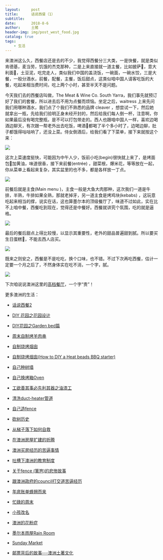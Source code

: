 ```yaml
---
layout:     post
title:      话说西餐（1）
subtitle:   
date:       2018-8-6
author:     土猪
header-img: img/post_west_food.jpg
catalog: true
tags:
    - 生活
---
```



来澳洲这么久，西餐店还是去的不少，我觉得西餐分三大类，一是快餐，就是类似肯德基，麦当劳，饥饿的杰克那种，二是上来直接就一道主餐，比如披萨🍕，意大利面🍝，土豆泥，吃完走人，类似我们中国的盖浇饭，一碗面，一碗水饺，三是大餐，一般分酒水，前餐，配餐，主餐，饭后甜点，这类似咱中国人请客吃饭的大餐，吃起来相当费时间，吃上两个小时，甚至半天不是问题。



今天我们去的西餐店叫做，The Meat & Wine Co. South Yarra，我们事先就预订好了我们的套餐，所以进去后不用为点餐而烦恼。坐定之后，waitress 上来先问我们用哪种酒水，我们点了个我们不熟悉的品牌 cleaver ，想尝试一下，然后她就拿出一瓶，先给我们验明正身未经开封的，然后给我们每人倒一杯，注意啊，你如果最后没有喝完整瓶，是不可以打包带走的。西人也跟咱中国人一样，喜欢边喝酒边聊天，有次跟一帮老外出去吃饭，啤酒🍺都喝了半个多小时了，边喝边聊，肚子都饿得咕咕响了，还没上菜。侍女倒酒后，给我们看了下菜单，接下来就按这个来：

![](https://media-cdn.tripadvisor.com/media/photo-s/13/e3/32/2d/photo0jpg.jpg)


这次上菜速度挺快，可能因为中午人少，饭前小吃(begin)很快就上来了，是烤面包🍞加黄油，味道很香，接下来前餐(entrée) ，甜菜根，爆米花，等等放在一起，你从菜单上看起来复杂，其实盆里的也不多，都是各样放一丁点。

![](https://media-cdn.tripadvisor.com/media/photo-s/09/cd/42/af/the-meat-and-wine-co.jpg) 




前餐后就是主食(Main menu )，主食一般是大鱼大肉那种，这次我们一道是牛排，半熟，牛排如果全熟，那就老掉牙，另一道主食是烤鸡块(kebabs) ，这玩意吃起来相当的撑，说实在话，这也算墨尔本的顶级餐厅了，味道不过如此，实在比不上咱中餐，西餐吃到现在，觉得还是中餐好。西餐就讲究个氛围，吃的就是逼格。



![](https://tul.imgix.net/content/article/meat-wine-co-barangaroo-sydney.jpg?auto=format,compress&w=1200&h=630&fit=crop)

最后的餐后甜点上得比较慢，以显示其重要性，老外的甜品普遍甜到腻。所以要买生日蛋糕🎂，不能去西人店买。

![](https://proudlysouthafricaninperth.com/wp-content/uploads/2018/10/Beetroot-Labne-Starter-At-The-Meat-Wine-Co-Perth-Proudly-South-African-In-Perth.png)

既来之则安之，西餐是不是吃吃，换个口味，也不错。不过下次再吃西餐，估计一定要一个月之后了，不然身体实在吃不消，一个字，腻。

![](https://c.tfstatic.com/w_656,h_368,c_fill,g_auto:subject,q_auto,f_auto/restaurant_photos/721/531721/source/the-meat-wine-co-circular-quay-full-view-40211.jpg)




下次咱说说澳洲这里的[高档餐厅](http://livinginau.life/2020/02/16/%E8%AF%9D%E8%AF%B4%E8%A5%BF%E9%A4%902/)，一个字“贵”！



更多澳洲的生活：

- [话说西餐2](http://livinginau.life/2020/02/16/%E8%AF%9D%E8%AF%B4%E8%A5%BF%E9%A4%902/)

- [DIY 花园之花园设计](http://livinginau.life/2020/03/30/diy-garden-design/)

- [DIY花园之Garden bed篇](http://livinginau.life/2020/04/17/diy-garden-bed/)

- [周末自制烤羊肉串](http://livinginau.life/2014/03/03/%E5%91%A8%E6%9C%AB%E8%87%AA%E5%88%B6%E7%83%A4%E7%BE%8A%E8%82%89%E4%B8%B2/)

- [自制烧烤烟囱](http://livinginau.life/2014/02/20/%E8%87%AA%E5%88%B6%E7%83%A7%E7%83%A4%E7%83%9F%E5%9B%B1/)

- [自制烧烤烟囱(How to DIY a Heat beads BBQ starter)](https://steemit.com/life/@chenlocus/how-to-diy-a-heat-beads-bbq-starter)

- [自己种树墙](http://livinginau.life/2020/03/10/%E8%87%AA%E5%B7%B1%E7%A7%8D%E6%A0%91%E5%A2%99/)

- [自己换烤箱Oven](http://livinginau.life/2020/02/12/%E8%87%AA%E5%B7%B1%E6%8D%A2oven/)

- [工欲善其事必先利其器之油漆工](http://livinginau.life/2020/04/13/%E5%B7%A5%E6%AC%B2%E5%96%84%E5%85%B6%E4%BA%8B%E5%BF%85%E5%85%88%E5%88%A9%E5%85%B6%E5%99%A8%E4%B9%8B%E6%B2%B9%E6%BC%86%E5%B7%A5/)

- [清洗duct-heater管道](http://livinginau.life/2020/04/08/%E8%87%AA%E5%B7%B1%E5%8A%A8%E6%89%8B%E6%B8%85%E6%B4%97duct-heater%E7%AE%A1%E9%81%93/)

- [自己造fence](http://livinginau.life/2020/01/06/%E7%BB%88%E4%BA%8E%E9%80%A0%E5%A5%BD%E4%BA%86fence/)

- [砍树历史](http://livinginau.life/2019/12/29/%E7%A0%8D%E6%A0%91%E5%8E%86%E5%8F%B2/)

- [从梯子落下如何自救](http://livinginau.life/2020/03/21/%E4%BB%8E%E6%A2%AF%E5%AD%90%E8%90%BD%E4%B8%8B%E5%A6%82%E4%BD%95%E8%87%AA%E6%95%91/)

- [在澳洲房屋扩建的折腾](http://livinginau.life/2019/12/19/%E5%9C%A8%E6%BE%B3%E6%B4%B2%E6%88%BF%E5%B1%8B%E6%89%A9%E5%BB%BA%E7%9A%84%E6%8A%98%E8%85%BE/)

- 
  [澳洲买房经历的苦逼事情](http://livinginau.life/2019/12/18/%E6%BE%B3%E6%B4%B2%E4%B9%B0%E6%88%BF%E7%BB%8F%E5%8E%86%E7%9A%84%E8%8B%A6%E9%80%BC%E4%BA%8B%E6%83%85/)

- 
  [吐槽下澳洲的教育制度](http://livinginau.life/2019/12/13/%E5%90%90%E6%A7%BD%E6%BE%B3%E6%B4%B2%E6%95%99%E8%82%B2%E5%88%B6%E5%BA%A6/)

- [关于fence (篱笆)的悲惨故事](http://livinginau.life/2019/12/01/%E5%85%B3%E4%BA%8Efence%E7%9A%84%E6%82%B2%E6%83%A8%E6%95%85%E4%BA%8B/)

- [跟澳洲政府的council打交道苦逼经历](http://livinginau.life/2019/11/29/%E8%B7%9F%E6%BE%B3%E6%B4%B2%E6%94%BF%E5%BA%9C%E7%9A%84council%E6%89%93%E4%BA%A4%E9%81%93%E8%8B%A6%E9%80%BC%E7%BB%8F%E5%8E%86/)

- [年底账单蜂拥而来](http://livinginau.life/2019/11/29/%E8%B4%A6%E5%8D%95%E8%9C%82%E6%8B%A5%E8%80%8C%E6%9D%A5/)

- [忙碌的周末](http://livinginau.life/2019/11/12/%E5%BF%99%E7%A2%8C%E7%9A%84%E5%91%A8%E6%9C%AB/)

- [小孩改名](http://livinginau.life/2019/11/10/%E5%B0%8F%E5%AD%A9%E6%94%B9%E5%90%8D/)

- [澳洲的花粉症](http://livinginau.life/2018/08/10/%E6%BE%B3%E6%B4%B2%E7%9A%84%E8%8A%B1%E7%B2%89%E7%97%87/)

- [墨尔本雨屋Rain Room](http://livinginau.life/2020/01/13/rain-room/)

- [Sunday Market](http://livinginau.life/2020/01/12/Sunday-Market/)

- [邮票背后的故事---澳洲土著文化](http://livinginau.life/2018/07/10/%E9%82%AE%E7%A5%A8%E8%83%8C%E5%90%8E%E7%9A%84%E6%95%85%E4%BA%8B/)